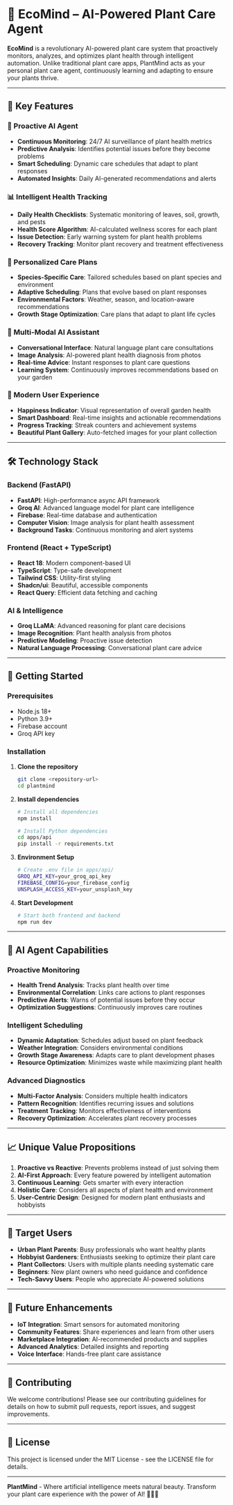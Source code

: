 # 🧠 EcoMind – AI-Powered Plant Care Agent

**EcoMind** is a revolutionary AI-powered plant care system that proactively monitors, analyzes, and optimizes plant health through intelligent automation. Unlike traditional plant care apps, PlantMind acts as your personal plant care agent, continuously learning and adapting to ensure your plants thrive.

---

## 🌟 Key Features

### 🤖 Proactive AI Agent
- **Continuous Monitoring**: 24/7 AI surveillance of plant health metrics
- **Predictive Analysis**: Identifies potential issues before they become problems
- **Smart Scheduling**: Dynamic care schedules that adapt to plant responses
- **Automated Insights**: Daily AI-generated recommendations and alerts

### 📊 Intelligent Health Tracking
- **Daily Health Checklists**: Systematic monitoring of leaves, soil, growth, and pests
- **Health Score Algorithm**: AI-calculated wellness scores for each plant
- **Issue Detection**: Early warning system for plant health problems
- **Recovery Tracking**: Monitor plant recovery and treatment effectiveness

### 🎯 Personalized Care Plans
- **Species-Specific Care**: Tailored schedules based on plant species and environment
- **Adaptive Scheduling**: Plans that evolve based on plant responses
- **Environmental Factors**: Weather, season, and location-aware recommendations
- **Growth Stage Optimization**: Care plans that adapt to plant life cycles

### 💬 Multi-Modal AI Assistant
- **Conversational Interface**: Natural language plant care consultations
- **Image Analysis**: AI-powered plant health diagnosis from photos
- **Real-time Advice**: Instant responses to plant care questions
- **Learning System**: Continuously improves recommendations based on your garden

### 📱 Modern User Experience
- **Happiness Indicator**: Visual representation of overall garden health
- **Smart Dashboard**: Real-time insights and actionable recommendations
- **Progress Tracking**: Streak counters and achievement systems
- **Beautiful Plant Gallery**: Auto-fetched images for your plant collection

---

## 🛠 Technology Stack

### Backend (FastAPI)
- **FastAPI**: High-performance async API framework
- **Groq AI**: Advanced language model for plant care intelligence
- **Firebase**: Real-time database and authentication
- **Computer Vision**: Image analysis for plant health assessment
- **Background Tasks**: Continuous monitoring and alert systems

### Frontend (React + TypeScript)
- **React 18**: Modern component-based UI
- **TypeScript**: Type-safe development
- **Tailwind CSS**: Utility-first styling
- **Shadcn/ui**: Beautiful, accessible components
- **React Query**: Efficient data fetching and caching

### AI & Intelligence
- **Groq LLaMA**: Advanced reasoning for plant care decisions
- **Image Recognition**: Plant health analysis from photos
- **Predictive Modeling**: Proactive issue detection
- **Natural Language Processing**: Conversational plant care advice

---

## 🚀 Getting Started

### Prerequisites
- Node.js 18+
- Python 3.9+
- Firebase account
- Groq API key

### Installation

1. **Clone the repository**
   ```bash
   git clone <repository-url>
   cd plantmind
   ```

2. **Install dependencies**
   ```bash
   # Install all dependencies
   npm install
   
   # Install Python dependencies
   cd apps/api
   pip install -r requirements.txt
   ```

3. **Environment Setup**
   ```bash
   # Create .env file in apps/api/
   GROQ_API_KEY=your_groq_api_key
   FIREBASE_CONFIG=your_firebase_config
   UNSPLASH_ACCESS_KEY=your_unsplash_key
   ```

4. **Start Development**
   ```bash
   # Start both frontend and backend
   npm run dev
   ```

---

## 🧠 AI Agent Capabilities

### Proactive Monitoring
- **Health Trend Analysis**: Tracks plant health over time
- **Environmental Correlation**: Links care actions to plant responses
- **Predictive Alerts**: Warns of potential issues before they occur
- **Optimization Suggestions**: Continuously improves care routines

### Intelligent Scheduling
- **Dynamic Adaptation**: Schedules adjust based on plant feedback
- **Weather Integration**: Considers environmental conditions
- **Growth Stage Awareness**: Adapts care to plant development phases
- **Resource Optimization**: Minimizes waste while maximizing plant health

### Advanced Diagnostics
- **Multi-Factor Analysis**: Considers multiple health indicators
- **Pattern Recognition**: Identifies recurring issues and solutions
- **Treatment Tracking**: Monitors effectiveness of interventions
- **Recovery Optimization**: Accelerates plant recovery processes

---

## 📈 Unique Value Propositions

1. **Proactive vs Reactive**: Prevents problems instead of just solving them
2. **AI-First Approach**: Every feature powered by intelligent automation
3. **Continuous Learning**: Gets smarter with every interaction
4. **Holistic Care**: Considers all aspects of plant health and environment
5. **User-Centric Design**: Designed for modern plant enthusiasts and hobbyists

---

## 🎯 Target Users

- **Urban Plant Parents**: Busy professionals who want healthy plants
- **Hobbyist Gardeners**: Enthusiasts seeking to optimize their plant care
- **Plant Collectors**: Users with multiple plants needing systematic care
- **Beginners**: New plant owners who need guidance and confidence
- **Tech-Savvy Users**: People who appreciate AI-powered solutions

---

## 🔮 Future Enhancements

- **IoT Integration**: Smart sensors for automated monitoring
- **Community Features**: Share experiences and learn from other users
- **Marketplace Integration**: AI-recommended products and supplies
- **Advanced Analytics**: Detailed insights and reporting
- **Voice Interface**: Hands-free plant care assistance

---

## 🤝 Contributing

We welcome contributions! Please see our contributing guidelines for details on how to submit pull requests, report issues, and suggest improvements.

---

## 📄 License

This project is licensed under the MIT License - see the LICENSE file for details.

---

**PlantMind** - Where artificial intelligence meets natural beauty. Transform your plant care experience with the power of AI! 🌱🧠✨
